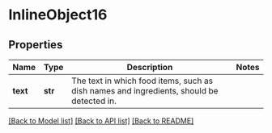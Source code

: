 # InlineObject16

## Properties
Name | Type | Description | Notes
------------ | ------------- | ------------- | -------------
**text** | **str** | The text in which food items, such as dish names and ingredients, should be detected in. | 

[[Back to Model list]](../README.md#documentation-for-models) [[Back to API list]](../README.md#documentation-for-api-endpoints) [[Back to README]](../README.md)


